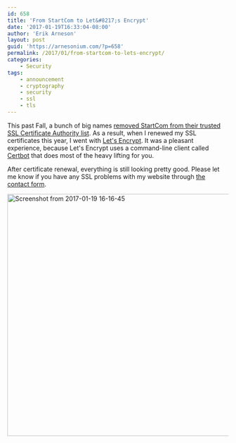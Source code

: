 ```yaml
---
id: 658
title: 'From StartCom to Let&#8217;s Encrypt'
date: '2017-01-19T16:33:04-08:00'
author: 'Erik Arneson'
layout: post
guid: 'https://arnesonium.com/?p=658'
permalink: /2017/01/from-startcom-to-lets-encrypt/
categories:
    - Security
tags:
    - announcement
    - cryptography
    - security
    - ssl
    - tls
---
```


This past Fall, a bunch of big names <a href="https://security.googleblog.com/2016/10/distrusting-wosign-and-startcom.html" target="_blank">removed StartCom from their trusted SSL Certificate Authority list</a>. As a result, when I renewed my SSL certificates this year, I went with <a href="https://letsencrypt.org/" target="_blank">Let's Encrypt</a>. It was a pleasant experience, because Let's Encrypt uses a command-line client called <a href="https://certbot.eff.org/" target="_blank">Certbot</a> that does most of the heavy lifting for you.

After certificate renewal, everything is still looking pretty good. Please let me know if you have any SSL problems with my website through <a href="https://arnesonium.com/contact/">the contact form</a>.

<img src="https://arnesonium.com/wp-content/uploads/2017/01/Screenshot-from-2017-01-19-16-16-45-1024x550.png" alt="Screenshot from 2017-01-19 16-16-45" width="1024" height="550" class="aligncenter size-large wp-image-659" />
